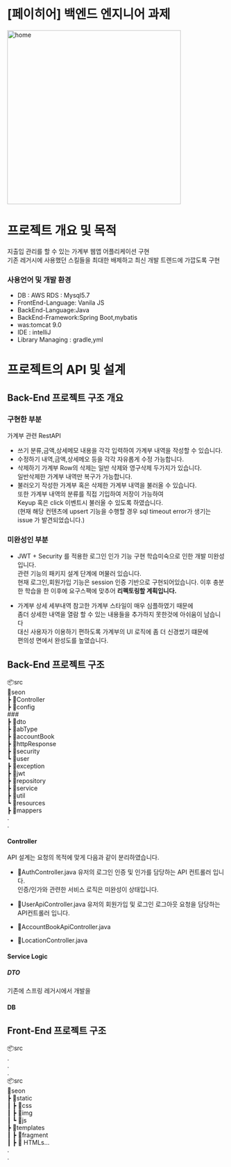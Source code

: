 # [페이히어] 백엔드 엔지니어 과제

<img width="400px" alt="home" src="https://user-images.githubusercontent.com/88885019/212714790-61314465-8f34-4fe1-8f02-a72fd96bbfc8.png">





# 프로젝트 개요 및 목적
지출입 관리를 할 수 있는 가계부 웹앱 어플리케이션 구현 <br>
기존 레거시에 사용했던 스킬들을 최대한 배제하고 최신 개발 트렌드에 가깝도록 구현 <br>

### 사용언어 및 개발 환경<br>
- DB : AWS RDS : Mysql5.7<br>
- FrontEnd-Language: Vanila JS<br>
- BackEnd-Language:Java<br>
- BackEnd-Framework:Spring Boot,mybatis<br>
- was:tomcat 9.0<br>
- IDE : intelliJ
- Library Managing : gradle,yml

# 프로젝트의 API 및 설계


## Back-End 프로젝트 구조 개요

### 구현한 부분
가계부 관련 RestAPI
- 쓰기 
분류,금액,상세메모 내용을 각각 입력하여 가계부 내역을 작성할 수 있습니다. 
- 수정하기
내역,금액,상세메오 등을 각각 자유롭게 수정 가능합니다.
- 삭제하기
가계부 Row의 삭제는 일반 삭제와 영구삭제 두가지가 있습니다.<br>
일반삭제한 가계부 내역만 복구가 가능합니다.
- 불러오기
작성한 가계부 혹은 삭제한 가계부 내역을 불러올 수 있습니다.<br>
또한 가계부 내역의 분류를 직접 기입하여 저장이 가능하여 <br>
Keyup 혹은 click 이벤트시 불러올 수 있도록 하였습니다. <br>
(현재 해당 컨텐츠에 upsert 기능을 수행할 경우 sql timeout error가 생기는 issue 가 발견되었습니다.)<br>


### 미완성인 부분
- JWT + Security 를 적용한 로그인 인가 기능 구현
학습미숙으로 인한 개발 미완성입니다. <br>
관련 기능의 패키지 설계 단계에 머물러 있습니다. <br>
현재 로그인,회원가입 기능은 session 인증 기반으로 구현되어있습니다.
이후 충분한 학습을 한 이후에 요구스팩에 맞추어 <Strong>리펙토링할 계획입니다.</Strong>

- 가계부 상세 세부내역
참고한 가계부 스타일이 매우 심플하였기 때문에 <br>
좀더 상세한 내역을 열람 할 수 있는 내용들을 추가하지 못한것에 아쉬움이 남습니다 <br>
대신 사용자가 이용하기 편하도록 가계부의 UI 로직에 좀 더 신경썼기 떄문에 <br>
편의성 면에서 완성도를 높였습니다. <br>
 
 
 ## Back-End 프로젝트 구조
  📦src<br>
 📂seon<br>
 ┣ 📂Controller <br>
 ┣ 📂config<br>
 ###<br>
 ┣ 📂dto  <br>
   ┣ 📂abType<br>
   ┣ 📂accountBook<br>
   ┣ 📂httpResponse<br>
   ┣ 📂security<br>
   ┗ 📂user<br>
 ┣ 📂exception<br>
 ┣ 📂jwt<br>
 ┣ 📂repository<br>
 ┣ 📂service<br>
 ┣ 📂util<br>
 ┗ 📂resources<br>
  ┣ 📂mappers<br>
 .<br>
 .<br>

#### Controller
API 설계는 요청의 목적에 맞게 다음과 같이 분리하였습니다. 
- 📜AuthController.java
유저의 로그인 인증 및 인가를 담당하는 API 컨트롤러 입니다. <br>
인증/인가와 관련한 서비스 로직은 미완성이 상태입니다.
- 📜UserApiController.java
유저의 회원가입 및 로그인 로그아웃 요청을 담당하는 API컨트롤러 입니다.<br>
- 📜AccountBookApiController.java

- 📜LocationController.java
  
#### Service Logic

##### DTO
기존에 스프링 레거시에서 개발을

#### DB


## Front-End  프로젝트 구조


📦src<br>
 .<br>
 .<br>
 .<br>
 📦src<br>
 📂seon<br>
 ┣ 📂static<br>
 ┃ ┣ 📂css<br>
 ┃ ┣ 📂img<br>
 ┃ ┗ 📂js<br>
 ┣ 📂templates<br>
 ┃ ┣ 📂fragment<br>
 ┃ ┣ 📜 HTMLs...<br>
 .<br>
 .<br>
 
 
 
 
